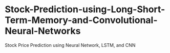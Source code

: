 # Stock-Prediction-using-Long-Short-Term-Memory-and-Convolutional-Neural-Networks
Stock Price Prediction using Neural Network, LSTM, and CNN
